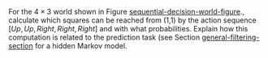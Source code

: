 

For the $4\times 3$ world shown in
Figure <a class="insideBookFigRef" id="insidebookfigref" target="_blank" href="https://aimacode.github.io/aima-exercises/figures/sequential-decision-world-figure.png">sequential-decision-world-figure</a>., calculate
which squares can be reached from (1,1) by the action sequence
$[{Up},{Up},{Right},{Right},{Right}]$ and with what
probabilities. Explain how this computation is related to the prediction
task (see Section <a href="#">general-filtering-section</a> for a
hidden Markov model.

